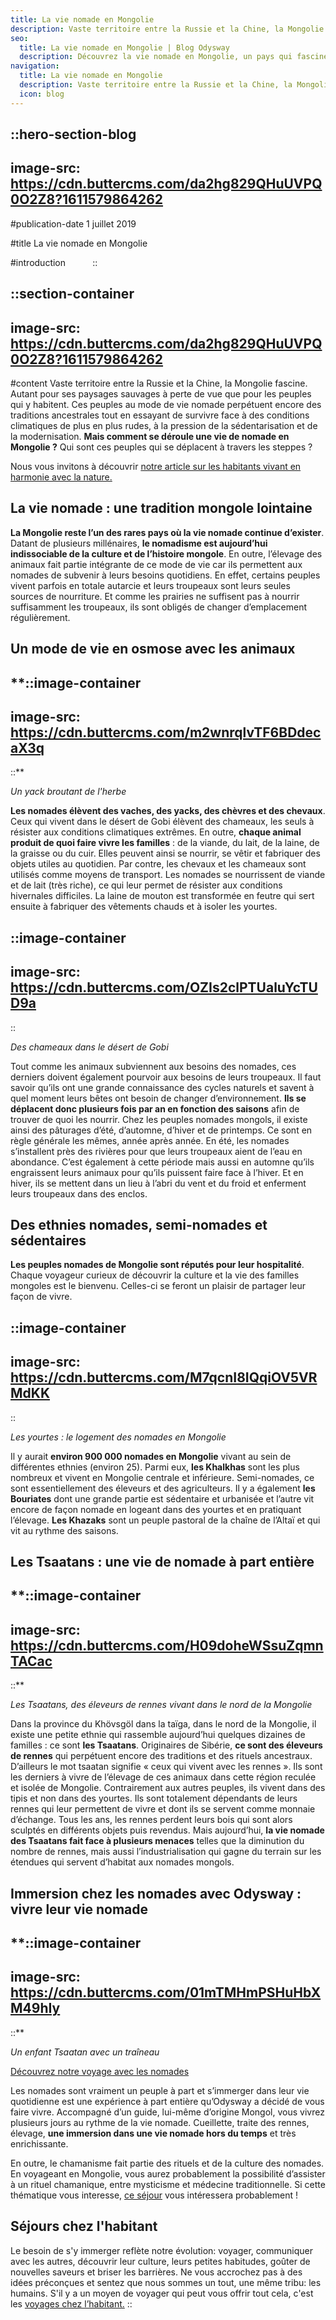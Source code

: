 ```yaml
---
title: La vie nomade en Mongolie
description: Vaste territoire entre la Russie et la Chine, la Mongolie fascine. Autant pour ses paysages sauvages à perte de vue que pour les peuples qui y habitent. Ces peuples au mode de vie nomade perpétuent encore des traditions ancestrales tout en essayant de survivre face a des conditions climatiques...
seo:
  title: La vie nomade en Mongolie | Blog Odysway
  description: Découvrez la vie nomade en Mongolie, un pays qui fascine autant pour ses paysages sauvages que pour les peuples qui y habitent.
navigation:
  title: La vie nomade en Mongolie
  description: Vaste territoire entre la Russie et la Chine, la Mongolie fascine. Autant pour ses paysages sauvages à perte de vue que pour les peuples qui y habitent. Ces peuples au mode de vie nomade perpétuent encore des traditions ancestrales tout en essayant de survivre face a des conditions climatiques...
  icon: blog
---
```


::hero-section-blog
---
image-src: https://cdn.buttercms.com/da2hg829QHuUVPQ0O2Z8?1611579864262
---
#publication-date
1 juillet 2019

#title
La vie nomade en Mongolie

#introduction
         
::

::section-container
---
image-src: https://cdn.buttercms.com/da2hg829QHuUVPQ0O2Z8?1611579864262
---
#content
Vaste territoire entre la Russie et la Chine, la Mongolie fascine. Autant pour ses paysages sauvages à perte de vue que pour les peuples qui y habitent. Ces peuples au mode de vie nomade perpétuent encore des traditions ancestrales tout en essayant de survivre face à des conditions climatiques de plus en plus rudes, à la pression de la sédentarisation et de la modernisation. **Mais comment se déroule une vie de nomade en Mongolie ?** Qui sont ces peuples qui se déplacent à travers les steppes ?

Nous vous invitons à découvrir [notre article sur les habitants vivant en harmonie avec la nature.](https://odysway.com/a-la-rencontre-de-ceux-qui-vivent-en-harmonie-avec-la-nature)

## **La vie nomade : une tradition mongole lointaine**

**La Mongolie reste l’un des rares pays où la vie nomade continue d’exister**. Datant de plusieurs millénaires, **le nomadisme est aujourd’hui indissociable de la culture et de l’histoire mongole**. En outre, l’élevage des animaux fait partie intégrante de ce mode de vie car ils permettent aux nomades de subvenir à leurs besoins quotidiens. En effet, certains peuples vivent parfois en totale autarcie et leurs troupeaux sont leurs seules sources de nourriture. Et comme les prairies ne suffisent pas à nourrir suffisamment les troupeaux, ils sont obligés de changer d’emplacement régulièrement.

## **Un mode de vie en osmose avec les animaux**

**::image-container
---
image-src: https://cdn.buttercms.com/m2wnrqlvTF6BDdecaX3q
---
::**

_Un yack broutant de l'herbe_

**Les nomades élèvent des vaches, des yacks, des chèvres et des chevaux**. Ceux qui vivent dans le désert de Gobi élèvent des chameaux, les seuls à résister aux conditions climatiques extrêmes. En outre, **chaque animal produit de quoi faire vivre les familles** : de la viande, du lait, de la laine, de la graisse ou du cuir. Elles peuvent ainsi se nourrir, se vêtir et fabriquer des objets utiles au quotidien. Par contre, les chevaux et les chameaux sont utilisés comme moyens de transport. Les nomades se nourrissent de viande et de lait (très riche), ce qui leur permet de résister aux conditions hivernales difficiles. La laine de mouton est transformée en feutre qui sert ensuite à fabriquer des vêtements chauds et à isoler les yourtes.

::image-container
---
image-src: https://cdn.buttercms.com/OZIs2clPTUaluYcTUD9a
---
::

_Des chameaux dans le désert de Gobi_

Tout comme les animaux subviennent aux besoins des nomades, ces derniers doivent également pourvoir aux besoins de leurs troupeaux. Il faut savoir qu’ils ont une grande connaissance des cycles naturels et savent à quel moment leurs bêtes ont besoin de changer d’environnement. **Ils se déplacent donc plusieurs fois par an en fonction des saisons** afin de trouver de quoi les nourrir. Chez les peuples nomades mongols, il existe ainsi des pâturages d’été, d’automne, d’hiver et de printemps. Ce sont en règle générale les mêmes, année après année. En été, les nomades s’installent près des rivières pour que leurs troupeaux aient de l’eau en abondance. C’est également à cette période mais aussi en automne qu’ils engraissent leurs animaux pour qu’ils puissent faire face à l’hiver. Et en hiver, ils se mettent dans un lieu à l’abri du vent et du froid et enferment leurs troupeaux dans des enclos.

## **Des ethnies nomades, semi-nomades et sédentaires**

**Les peuples nomades de Mongolie sont réputés pour leur hospitalité**. Chaque voyageur curieux de découvrir la culture et la vie des familles mongoles est le bienvenu. Celles-ci se feront un plaisir de partager leur façon de vivre. 

::image-container
---
image-src: https://cdn.buttercms.com/M7qcnI8IQqiOV5VRMdKK
---
::

_Les yourtes : le logement des nomades en Mongolie_

Il y aurait **environ 900 000 nomades en Mongolie** vivant au sein de différentes ethnies (environ 25). Parmi eux, **les Khalkhas** sont les plus nombreux et vivent en Mongolie centrale et inférieure. Semi-nomades, ce sont essentiellement des éleveurs et des agriculteurs. Il y a également **les Bouriates** dont une grande partie est sédentaire et urbanisée et l’autre vit encore de façon nomade en logeant dans des yourtes et en pratiquant l’élevage. **Les Khazaks** sont un peuple pastoral de la chaîne de l’Altaï et qui vit au rythme des saisons.

## **Les Tsaatans : une vie de nomade à part entière**

**::image-container
---
image-src: https://cdn.buttercms.com/H09doheWSsuZqmnTACac
---
::**

_Les Tsaatans, des éleveurs de rennes vivant dans le nord de la Mongolie_

Dans la province du Khövsgöl dans la taïga, dans le nord de la Mongolie, il existe une petite ethnie qui rassemble aujourd’hui quelques dizaines de familles : ce sont **les Tsaatans**. Originaires de Sibérie, **ce sont des éleveurs de rennes** qui perpétuent encore des traditions et des rituels ancestraux. D’ailleurs le mot tsaatan signifie « ceux qui vivent avec les rennes ». Ils sont les derniers à vivre de l’élevage de ces animaux dans cette région reculée et isolée de Mongolie. Contrairement aux autres peuples, ils vivent dans des tipis et non dans des yourtes. Ils sont totalement dépendants de leurs rennes qui leur permettent de vivre et dont ils se servent comme monnaie d’échange. Tous les ans, les rennes perdent leurs bois qui sont alors sculptés en différents objets puis revendus. Mais aujourd’hui, **la vie nomade des Tsaatans fait face à plusieurs menaces** telles que la diminution du nombre de rennes, mais aussi l’industrialisation qui gagne du terrain sur les étendues qui servent d’habitat aux nomades mongols.

## **Immersion chez les nomades avec Odysway : vivre leur vie nomade**

**::image-container
---
image-src: https://cdn.buttercms.com/01mTMHmPSHuHbXM49hIy
---
::**

_Un enfant Tsaatan avec un traîneau_

[Découvrez notre voyage avec les nomades](https://odysway.com/voyages/rencontre-nomades-mongolie?utm_source=Blog&utm_medium=SEO&utm_campaign=Vie_Nomade_Mongolie)

Les nomades sont vraiment un peuple à part et s’immerger dans leur vie quotidienne est une expérience à part entière qu’Odysway a décidé de vous faire vivre. Accompagné d’un guide, lui-même d’origine Mongol, vous vivrez plusieurs jours au rythme de la vie nomade. Cueillette, traite des rennes, élevage, **une immersion dans une vie nomade hors du temps** et très enrichissante.

En outre, le chamanisme fait partie des rituels et de la culture des nomades. En voyageant en Mongolie, vous aurez probablement la possibilité d’assister à un rituel chamanique, entre mysticisme et médecine traditionnelle. Si cette thématique vous interesse, [ce séjour](https://odysway.com/voyages/rencontre-nomades-mongolie?utm_source=Blog&utm_medium=SEO&utm_campaign=Vie_Nomade_Mongolie) vous intéressera probablement ! 

## Séjours chez l'habitant

Le besoin de s'y immerger reflète notre évolution: voyager, communiquer avec les autres, découvrir leur culture, leurs petites habitudes, goûter de nouvelles saveurs et briser les barrières. Ne vous accrochez pas à des idées préconçues et sentez que nous sommes un tout, une même tribu: les humains. S'il y a un moyen de voyager qui peut vous offrir tout cela, c'est les [voyages chez l’habitant.](https://odysway.com/thematiques/sejours-chez-l-habitant)
::
